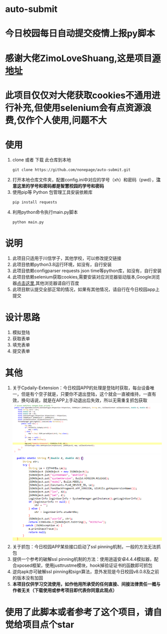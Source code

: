 # auto-submit
# 今日校园每日自动提交疫情上报py脚本
# 感谢大佬ZimoLoveShuang,这是项目[源地址](https://github.com/ZimoLoveShuang/auto-submit)
# 此项目仅仅对大佬获取cookies不通用进行补充,但使用selenium会有点资源浪费,仅作个人使用,问题不大
# 使用
1. clone 或者 下载 此仓库到本地
    ```shell script
    git clone https://github.com/nonepage/auto-submit.git
    ```
2. 打开本地仓库文件夹，配置config.ini中对应的学号（xh）和密码（pwd），**注意这里的学号和密码都是智慧校园的学号和密码**
3. 使用pip等 Python 包管理工具安装依赖库
    ```shell script
    pip install requests
    ```
4. 利用python命令执行main.py脚本
    ```shell script
    python main.py
    ```

# 说明
1. 此项目只适用于川信学子，其他学校，可以修改提交链接
2. 此项目依赖python3.8运行环境，如没有，自行安装
3. 此项目依赖configparser requests json time等python库，如没有，自行安装
4. 此项目依赖selenium获取cookies,需要安装对应浏览器驱动版本,Google浏览器[点击这里](https://chromedriver.storage.googleapis.com/index.html),其他浏览器请自行百度
5. 此项目默认提交全部正常的情况，如果有其他情况，请自行在今日校园app上提交

# 设计思路
1. 模拟登陆
2. 获取表单
3. 填充表单
4. 提交表单

# 其他
1. 关于Cpdaily-Extension：今日校园APP的处理是登陆时获取，每台设备唯一，但是有个空子就是，只要你不退出登陆，这个就会一直被维持，一直有效，换句话说，就是在APP上手动退出后失效，所以无需重复抓包获取
![意外发现：Cpdaily-Extension](screenshots/13d573c2.png)
![意外发现：Cpdaily-Extension](screenshots/e5f77237.png)
2. 关于抓包：今日校园APP某些接口启动了ssl pinning机制，一般的方法无法抓包
3. 提供一个参考的破解ssl pinning机制的方法：使用逍遥安卓4.4.4模拟器，配合xposed框架，使用justtrustme模块，hook掉验证证书的函数即可抓包
4. 逆向apk亦可破解ssl pinning和sign算法，意外发现是今日校园v8.0.8及之前的版本没有加固
5. **本项目仅供学习交流使用，如作他用所承受的任何直接、间接法律责任一概与作者无关（下载使用或参考项目即代表你同意此观点）**
# 使用了此脚本或者参考了这个项目，请自觉给项目点个star
